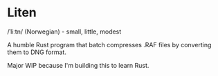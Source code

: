 # Liten

/ˈliːtn/ (Norwegian) - small, little, modest

A humble Rust program that batch compresses .RAF files by converting them to DNG format.

Major WIP because I'm building this to learn Rust.
